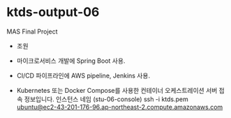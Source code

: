 # ktds-output-06
MAS Final Project

- 조원



- 마이크로서비스 개발에 Spring Boot 사용.
- CI/CD 파이프라인에 AWS pipeline, Jenkins 사용.
- Kubernetes 또는 Docker Compose를 사용한 컨테이너 오케스트레이션
서버 접속 정보입니다.
인스턴스 네임 (stu-06-console)
ssh -i ktds.pem ubuntu@ec2-43-201-176-96.ap-northeast-2.compute.amazonaws.com
